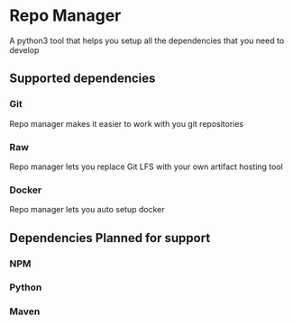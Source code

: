 # Repo Manager
A python3 tool that helps you setup all the dependencies that you need to
develop
## Supported dependencies
### Git
Repo manager makes it easier to work with you git repositories
### Raw
Repo manager lets you replace Git LFS with your own artifact hosting tool
### Docker
Repo manager lets you auto setup docker
## Dependencies Planned for support
### NPM
### Python
### Maven
